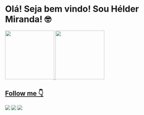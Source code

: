 # Olá! Seja bem vindo! Sou Hélder Miranda! 🤓
 <div>
  <a href="https://github.com/heldjow">
  <img height="160em" src="https://github-readme-stats.vercel.app/api?username=heldjow&show_icons=true&theme=dark&include_all_commits=true&count_private=true"/>
  <img height="160em" src="https://github-readme-stats.vercel.app/api/top-langs/?username=heldjow&layout=compact&langs_count=16&theme=dark"/>
 
 
 ##  Follow me 👇
  
  <div>
  <a href = "mailto: hamiranda76@gmail.com"><img src="https://img.shields.io/badge/-Gmail-%23EA4335?style=for-the-badge&logo=gmail&logoColor=white" target="_blank"></a>
  <a href="https://www.linkedin.com/in/h%C3%A9lder-alves-1385a6170/" target="_blank"><img src="https://img.shields.io/badge/-LinkedIn-%230077B5?style=for-the-badge&logo=linkedin&logoColor=white" target="_blank"></a>
  <a href="https://www.instagram.com/heldjow/" target="_blank"><img src="https://img.shields.io/badge/-Instagram-%23E4405F?style=for-the-badge&logo=instagram&logoColor=white" target="_blank"></a>
</div>

